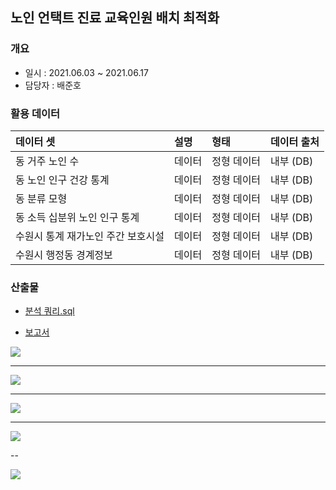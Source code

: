 ## 노인 언택트 진료 교육인원 배치 최적화

### 개요
- 일시 : 2021.06.03 ~ 2021.06.17
- 담당자 : 배준호

### 활용 데이터

| 데이터 셋            | 설명 | 형태 | 데이터 출처      |
| :-------------------- | :---- | :---------- | :--------------- |
| 동 거주 노인 수           | 데이터 | 정형 데이터 | 내부 (DB) |
| 동 노인 인구 건강 통계           | 데이터 | 정형 데이터 | 내부 (DB) |
| 동 분류 모형           | 데이터 | 정형 데이터 | 내부 (DB) |
| 동 소득 십분위 노인 인구 통계           | 데이터 | 정형 데이터 | 내부 (DB) |
| 수원시 통계 재가노인 주간 보호시설           | 데이터 | 정형 데이터 | 내부 (DB) |
| 수원시 행정동 경계정보           | 데이터 | 정형 데이터 | 내부 (DB) |

### 산출물
-  [분석 쿼리.sql](https://github.com/juunho/Bigintern-2020/blob/5e57235d936bac482dfbda769dc7cfbd20604f47/Data%20Visualization/1.%20%EB%85%B8%EC%9D%B8%20%EC%96%B8%ED%83%9D%ED%8A%B8%20%EC%A7%84%EB%A3%8C%20%EA%B5%90%EC%9C%A1%EC%9D%B8%EC%9B%90%20%EB%B0%B0%EC%B9%98%20%EC%B5%9C%EC%A0%81%ED%99%94/%EB%B6%84%EC%84%9D%EC%BF%BC%EB%A6%AC.md)

- [보고서](http://27.101.101.188:20007/studio/exported/1f4ce96d8ebb4bdf89e066e0d067c94dfeb88beb081a4a8ab2e543c6cad7f7b4)

<img src= https://github.com/juunho/Bigintern-2020/blob/99a630fb8a86f86dae4110fe8ffc6bb4f931b927/Data%20Visualization/1.%20%EB%85%B8%EC%9D%B8%20%EC%96%B8%ED%83%9D%ED%8A%B8%20%EC%A7%84%EB%A3%8C%20%EA%B5%90%EC%9C%A1%EC%9D%B8%EC%9B%90%20%EB%B0%B0%EC%B9%98%20%EC%B5%9C%EC%A0%81%ED%99%94/IMAGE/IMG001.png>

---

<img src= https://github.com/juunho/Bigintern-2020/blob/99a630fb8a86f86dae4110fe8ffc6bb4f931b927/Data%20Visualization/1.%20%EB%85%B8%EC%9D%B8%20%EC%96%B8%ED%83%9D%ED%8A%B8%20%EC%A7%84%EB%A3%8C%20%EA%B5%90%EC%9C%A1%EC%9D%B8%EC%9B%90%20%EB%B0%B0%EC%B9%98%20%EC%B5%9C%EC%A0%81%ED%99%94/IMAGE/IMG002.png>

---

<img src= https://github.com/juunho/Bigintern-2020/blob/99a630fb8a86f86dae4110fe8ffc6bb4f931b927/Data%20Visualization/1.%20%EB%85%B8%EC%9D%B8%20%EC%96%B8%ED%83%9D%ED%8A%B8%20%EC%A7%84%EB%A3%8C%20%EA%B5%90%EC%9C%A1%EC%9D%B8%EC%9B%90%20%EB%B0%B0%EC%B9%98%20%EC%B5%9C%EC%A0%81%ED%99%94/IMAGE/IMG003.png>

---

<img src= https://github.com/juunho/Bigintern-2020/blob/99a630fb8a86f86dae4110fe8ffc6bb4f931b927/Data%20Visualization/1.%20%EB%85%B8%EC%9D%B8%20%EC%96%B8%ED%83%9D%ED%8A%B8%20%EC%A7%84%EB%A3%8C%20%EA%B5%90%EC%9C%A1%EC%9D%B8%EC%9B%90%20%EB%B0%B0%EC%B9%98%20%EC%B5%9C%EC%A0%81%ED%99%94/IMAGE/IMG004.png>

--

<img src= https://github.com/juunho/Bigintern-2020/blob/99a630fb8a86f86dae4110fe8ffc6bb4f931b927/Data%20Visualization/1.%20%EB%85%B8%EC%9D%B8%20%EC%96%B8%ED%83%9D%ED%8A%B8%20%EC%A7%84%EB%A3%8C%20%EA%B5%90%EC%9C%A1%EC%9D%B8%EC%9B%90%20%EB%B0%B0%EC%B9%98%20%EC%B5%9C%EC%A0%81%ED%99%94/IMAGE/IMG005.png>
